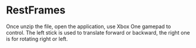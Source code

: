 # RestFrames

Once unzip the file, open the application, use Xbox One gamepad to control. The left stick is used to translate forward or backward, the right one is for rotating right or left.
